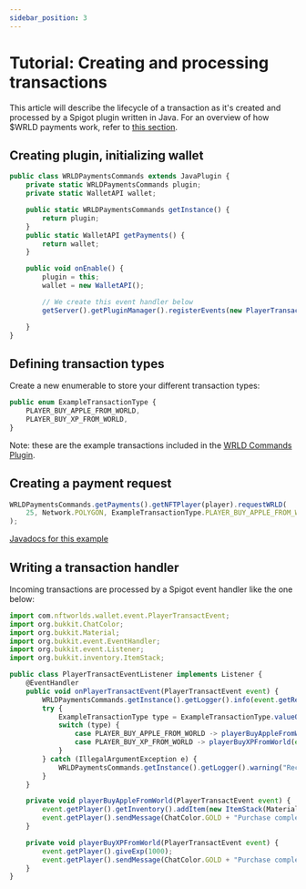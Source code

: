 ```yaml
---
sidebar_position: 3
---
```


# Tutorial: Creating and processing transactions

This article will describe the lifecycle of a transaction as it's created and processed by a Spigot plugin written in Java. For an overview of how $WRLD payments work, refer to [this section](/architecture/arch#wrld-token-interaction-example).

## Creating plugin, initializing wallet

```js
public class WRLDPaymentsCommands extends JavaPlugin {
    private static WRLDPaymentsCommands plugin;
    private static WalletAPI wallet;

    public static WRLDPaymentsCommands getInstance() {
        return plugin;
    }
    public static WalletAPI getPayments() {
        return wallet;
    }

    public void onEnable() {
        plugin = this;
        wallet = new WalletAPI();

        // We create this event handler below
        getServer().getPluginManager().registerEvents(new PlayerTransactEventListener(), this);

    }
}
```

## Defining transaction types
Create a new enumerable to store your different transaction types:
```js
public enum ExampleTransactionType {
    PLAYER_BUY_APPLE_FROM_WORLD,
    PLAYER_BUY_XP_FROM_WORLD,
}
```
Note: these are the example transactions included in the [WRLD Commands Plugin](https://github.com/NFT-Worlds/wrld-payment-tester-plugin).

## Creating a payment request
```js
WRLDPaymentsCommands.getPayments().getNFTPlayer(player).requestWRLD(
    25, Network.POLYGON, ExampleTransactionType.PLAYER_BUY_APPLE_FROM_WORLD.toString()
);
```
<a href="/payments-javadoc/com/nftworlds/wallet/objects/NFTPlayer.html" target="_blank">Javadocs for this example</a>

## Writing a transaction handler

Incoming transactions are processed by a Spigot event handler like the one below:
```js
import com.nftworlds.wallet.event.PlayerTransactEvent;
import org.bukkit.ChatColor;
import org.bukkit.Material;
import org.bukkit.event.EventHandler;
import org.bukkit.event.Listener;
import org.bukkit.inventory.ItemStack;

public class PlayerTransactEventListener implements Listener {
    @EventHandler
    public void onPlayerTransactEvent(PlayerTransactEvent event) {
        WRLDPaymentsCommands.getInstance().getLogger().info(event.getReason() + " exe");
        try {
            ExampleTransactionType type = ExampleTransactionType.valueOf(event.getReason());
            switch (type) {
                case PLAYER_BUY_APPLE_FROM_WORLD -> playerBuyAppleFromWorld(event);
                case PLAYER_BUY_XP_FROM_WORLD -> playerBuyXPFromWorld(event);
            }
        } catch (IllegalArgumentException e) {
            WRLDPaymentsCommands.getInstance().getLogger().warning("Received transaction type not in transaction type enum.");
        }
    }

    private void playerBuyAppleFromWorld(PlayerTransactEvent event) {
        event.getPlayer().getInventory().addItem(new ItemStack(Material.APPLE));
        event.getPlayer().sendMessage(ChatColor.GOLD + "Purchase complete! Enjoy your apple!");
    }

    private void playerBuyXPFromWorld(PlayerTransactEvent event) {
        event.getPlayer().giveExp(1000);
        event.getPlayer().sendMessage(ChatColor.GOLD + "Purchase complete! You've gained some XP.");
    }
}
```


